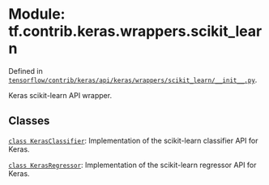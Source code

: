 <div itemscope itemtype="http://developers.google.com/ReferenceObject">
<meta itemprop="name" content="tf.contrib.keras.wrappers.scikit_learn" />
</div>

# Module: tf.contrib.keras.wrappers.scikit_learn



Defined in [`tensorflow/contrib/keras/api/keras/wrappers/scikit_learn/__init__.py`](https://www.tensorflow.org/code/tensorflow/contrib/keras/api/keras/wrappers/scikit_learn/__init__.py).

Keras scikit-learn API wrapper.

## Classes

[`class KerasClassifier`](../../../../tf/contrib/keras/wrappers/scikit_learn/KerasClassifier.md): Implementation of the scikit-learn classifier API for Keras.

[`class KerasRegressor`](../../../../tf/contrib/keras/wrappers/scikit_learn/KerasRegressor.md): Implementation of the scikit-learn regressor API for Keras.

